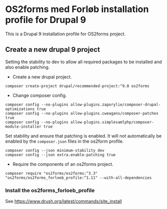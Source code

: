 # OS2forms med Forløb installation profile for Drupal 9

This is a Drupal 9 installation profile for OS2forms project.

## Create a new drupal 9 project

Setting the stability to dev to allow all required packages to be installed and
also enable patching.

* Create a new drupal project.

```shell
composer create-project drupal/recommended-project:^9.0 os2forms
```

* Change composer config.

```shell
composer config --no-plugins allow-plugins.zaporylie/composer-drupal-optimizations true
composer config --no-plugins allow-plugins.cweagans/composer-patches true
composer config --no-plugins allow-plugins.simplesamlphp/composer-module-installer true
```

Set stability and ensure that patching is enabled. It will not automatically be
enabled by the `composer.json` files in the os2form profile.

```shell
composer config --json minimum-stability dev
composer config --json extra.enable-patching true
```

* Require the components of an os2forms project.

```shell
composer require "os2forms/os2forms:^3.3" "os2forms/os2forms_forloeb_profile:^1.11" --with-all-dependencies
```

### Install the os2forms_forloeb_profile

See https://www.drush.org/latest/commands/site_install
